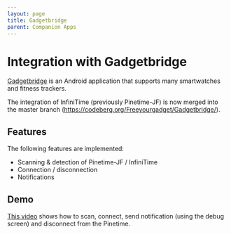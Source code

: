 ```yaml
---
layout: page
title: Gadgetbridge
parent: Companion Apps
---
```



# Integration with Gadgetbridge
[Gadgetbridge](https://gadgetbridge.org/) is an Android application that supports many smartwatches and fitness trackers.

The integration of InfiniTime (previously Pinetime-JF) is now merged into the master branch (https://codeberg.org/Freeyourgadget/Gadgetbridge/).

## Features
The following features are implemented:
 - Scanning & detection of Pinetime-JF / InfiniTime
 - Connection / disconnection
 - Notifications

## Demo
[This video](https://seafile.codingfield.com/f/0a2920b9d765462385e4/) shows how to scan, connect, send notification (using the debug screen) and disconnect from the Pinetime.
